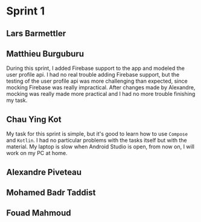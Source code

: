 # Sprint 1

## Lars Barmettler 

## Matthieu Burguburu

During this sprint, I added Firebase support to the app and modeled the user profile api. I had no real trouble adding Firebase support, but the testing of the user profile api was more challenging than expected, since mocking Firebase was really impractical. After changes made by Alexandre, mocking was really made more practical and I had no more trouble finishing my task.

## Chau Ying Kot

My task for this sprint is simple, but it's good to learn how to use `Compose` and `Kotlin`. I had no particular problems with the tasks itself but with the material. My laptop is slow when Android Studio is open, from now on, I will work on my PC at home.

## Alexandre Piveteau

## Mohamed Badr Taddist

## Fouad Mahmoud
